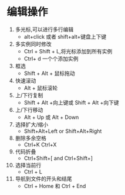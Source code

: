 # 编辑操作

1. 多光标,可以进行多行编辑
   - alt+click 或者 shift+alt+键盘上下键
2. 多实例同时修改
   - Ctrl + Shift + L,将光标添加到所有实例
   - Ctrl+ d 一个个添加实例
3. 框选
   - Shift + Alt + 鼠标拖动
4. 快速滚动
   - Alt + 鼠标滚轮
5. 上/下行复制
   - Shift + Alt +向上键或 Shift + Alt +向下键
6. 上/下行移动
   - Alt + Up 或 Alt + Down
7. 选择扩大/缩小
   - Shift+Alt+Left or Shift+Alt+Right
8. 删除多余空格
   - Ctrl+K Ctrl+X
9. 代码折叠
   - Ctrl+Shift+[ and Ctrl+Shift+]
10. 选择当前行
    - Ctrl + L
11. 导航到文件的开头和结尾
    - Ctrl + Home 和 Ctrl + End
